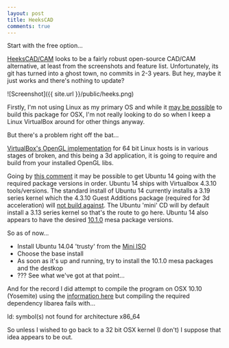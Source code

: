 ```yaml
---
layout: post
title: HeeksCAD
comments: true
---
```


<p class="message">
Start with the free option...
</p>

[HeeksCAD/CAM](https://github.com/Heeks/heekscad) looks to be a fairly robust open-source CAD/CAM alternative, at least from the screenshots and feature list.  Unfortunately, its git has turned into a ghost town, no commits in 2-3 years.  But hey, maybe it just works and there's nothing to update?

![Screenshot]({{ site.url }}/public/heeks.png)

Firstly, I'm not using Linux as my primary OS and while it [may be possible](https://code.google.com/p/heekscad/wiki/CompilingForMacOSX) to build this package for OSX, I'm not really looking to do so when I keep a Linux VirtualBox around for other things anyway.

But there's a problem right off the bat...

[VirtualBox's OpenGL implementation](https://www.virtualbox.org/ticket/12746) for 64 bit Linux hosts is in various stages of broken, and this being a 3d application, it is going to require and build from your installed OpenGL libs.

Going by [this comment](https://www.virtualbox.org/ticket/12746#comment:11) it may be possible to get Ubuntu 14 going with the required package versions in order.  Ubuntu 14 ships with Virtualbox 4.3.10 tools/versions.  The standard install of Ubuntu 14 currently installs a 3.19 series kernel which the 4.3.10 Guest Additions package (required for 3d acceleration) will [not build against](https://www.virtualbox.org/ticket/13741).  The Ubuntu 'mini' CD will by default install a 3.13 series kernel so that's the route to go here.  Ubuntu 14 also appears to have the desired [10.1.0](http://packages.ubuntu.com/trusty/libegl1-mesa) mesa package versions.

So as of now...

* Install Ubuntu 14.04 'trusty' from the [Mini ISO](https://help.ubuntu.com/community/Installation/MinimalCD)
* Choose the base install
* As soon as it's up and running, try to install the 10.1.0 mesa packages and the destkop
* ??? See what we've got at that point...

And for the record I did attempt to compile the program on OSX 10.10 (Yosemite) using the [information here](https://code.google.com/p/heekscad/wiki/CompilingForMacOSX) but compiling the required dependency libarea fails with...

<p class="message">
ld: symbol(s) not found for architecture x86_64
</p>

So unless I wished to go back to a 32 bit OSX kernel (I don't) I suppose that idea appears to be out.


